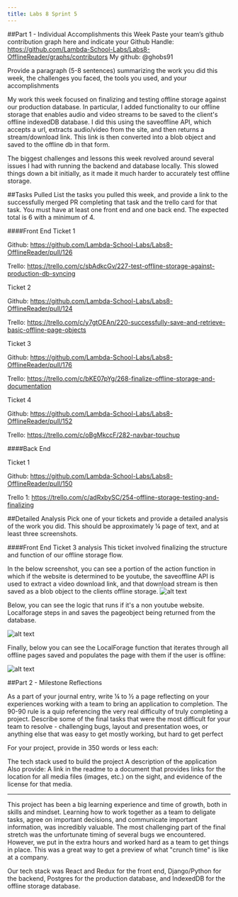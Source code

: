 ```yaml
---
title: Labs 8 Sprint 5
---
```


##Part 1 - Individual Accomplishments this Week
Paste your team’s github contribution graph here and indicate your Github Handle:
https://github.com/Lambda-School-Labs/Labs8-OfflineReader/graphs/contributors
My github: @ghobs91
 
Provide a paragraph (5-8 sentences) summarizing the work you did this week, the challenges you faced, the tools you used, and your accomplishments
 
My work this week focused on finalizing and testing offline storage against our production database. In particular, I added functionality to our offline storage that enables audio and video streams to be saved to the client's offline indexedDB database. I did this using the saveoffline API, which accepts a url, extracts audio/video from the site, and then returns a stream/download link. This link is then converted into a blob object and saved to the offline db in that form. 

The biggest challenges and lessons this week revolved around several issues I had with running the backend and database locally. This slowed things down a bit initially, as it made it much harder to accurately test offline storage.
 
##Tasks Pulled
List the tasks you pulled this week, and provide a link to the successfully merged PR completing that task and the trello card for that task. You must have at least one front end and one back end. The expected total is 6 with a minimum of 4.

####Front End
Ticket 1

Github: https://github.com/Lambda-School-Labs/Labs8-OfflineReader/pull/126

Trello: https://trello.com/c/sbAdkcGv/227-test-offline-storage-against-production-db-syncing

Ticket 2

Github: https://github.com/Lambda-School-Labs/Labs8-OfflineReader/pull/124

Trello: https://trello.com/c/y7gtOEAn/220-successfully-save-and-retrieve-basic-offline-page-objects

Ticket 3

Github: https://github.com/Lambda-School-Labs/Labs8-OfflineReader/pull/176

Trello: https://trello.com/c/bKE07pYg/268-finalize-offline-storage-and-documentation

Ticket 4

Github: https://github.com/Lambda-School-Labs/Labs8-OfflineReader/pull/152

Trello: https://trello.com/c/oBgMkccF/282-navbar-touchup

####Back End

Ticket 1

Github: https://github.com/Lambda-School-Labs/Labs8-OfflineReader/pull/150

Trello 1: https://trello.com/c/adRxbySC/254-offline-storage-testing-and-finalizing

 
 
##Detailed Analysis
Pick one of your tickets and provide a detailed analysis of the work you did.  This should be approximately ¼ page of text, and at least three screenshots.
 
####Front End Ticket 3 analysis
This ticket involved finalizing the structure and function of our offline storage flow.

In the below screenshot, you can see a portion of the action function in which if the website is determined to be youtube, the saveoffline API is used to extract a video download link, and that download stream is then saved as a blob object to the clients offline storage. 
![alt text](https://i.imgur.com/Yu3PARJ.png)

Below, you can see the logic that runs if it's a non youtube website. Localforage steps in and saves the pageobject being returned from the database.

![alt text](https://i.imgur.com/ogSpehJ.png)

Finally, below you can see the LocalForage function that iterates through all offline pages saved and populates the page with them if the user is offline:
 
![alt text](https://i.imgur.com/GZ3sq6T.png)
 
##Part 2 - Milestone Reflections
 
As a part of your journal entry, write ¼ to ½ a page reflecting on your experiences working with a team to bring an application to completion. The 90-90 rule is a quip referencing the very real difficulty of truly completing a project. Describe some of the final tasks that were the most difficult for your team to resolve - challenging bugs, layout and presentation woes, or anything else that was easy to get mostly working, but hard to get perfect

For your project, provide in 350 words or less each:

The tech stack used to build the project
A description of the application Also provide:
A link in the readme to a document that provides links for the location for all media files (images, etc.) on the sight, and evidence of the license for that media.

----

This project has been a big learning experience and time of growth, both in skills and mindset. Learning how to work together as a team to deligate tasks, agree on important decisions, and communicate important information, was incredibly valuable.  The most challenging part of the final stretch was the unfortunate timing of several bugs we encountered. However, we put in the extra hours and worked hard as a team to get things in place. This was a great way to get a preview of what "crunch time" is like at a company.

Our tech stack was React and Redux for the front end, Django/Python for the backend, Postgres for the production database, and IndexedDB for the offline storage database.